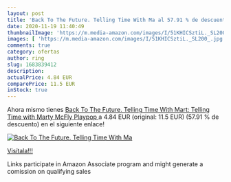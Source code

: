 ```yaml
---
layout: post
title: 'Back To The Future. Telling Time With Ma al 57.91 % de descuento'
date: 2020-11-19 11:40:49
thumbnailImage: 'https://m.media-amazon.com/images/I/51KHICSztiL._SL200_.jpg'
images: [ 'https://m.media-amazon.com/images/I/51KHICSztiL._SL200_.jpg' ]
comments: true
category: ofertas
author: ring
slug: 1683839412
description:
actualPrice: 4.84 EUR
comparePrice: 11.5 EUR
inStock: true
---
```


Ahora mismo tienes [Back To The Future. Telling Time With Mart: Telling Time with Marty McFly  Playpop ](https://www.amazon.es/dp/1683839412/?tag=tolees-21) a 4.84 EUR (original: 11.5 EUR) (57.91 %  de descuento) en el siguiente enlace!

[![Back To The Future. Telling Time With Ma](https://m.media-amazon.com/images/I/51KHICSztiL._SL200_.jpg)](https://www.amazon.es/dp/1683839412/?tag=tolees-21)

[Visítala!!!](https://www.amazon.es/dp/1683839412/?tag=tolees-21)

Links participate in Amazon Associate program and might generate a comission on qualifying sales
